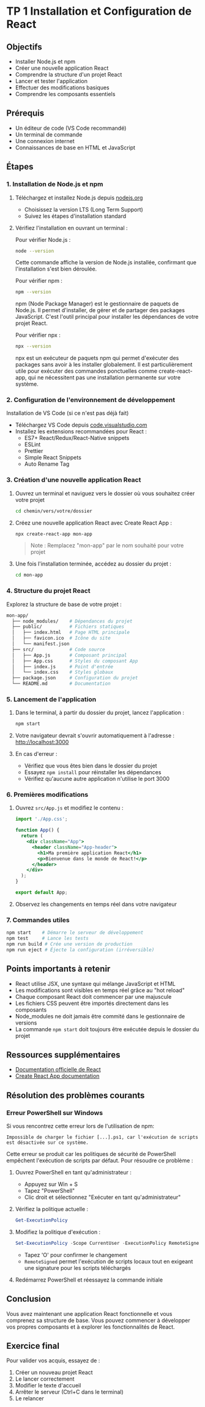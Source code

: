 # TP 1 Installation et Configuration de React

## Objectifs

- Installer Node.js et npm
- Créer une nouvelle application React
- Comprendre la structure d'un projet React
- Lancer et tester l'application
- Effectuer des modifications basiques
- Comprendre les composants essentiels

## Prérequis

- Un éditeur de code (VS Code recommandé)
- Un terminal de commande
- Une connexion internet
- Connaissances de base en HTML et JavaScript

## Étapes

### 1. Installation de Node.js et npm

1. Téléchargez et installez Node.js depuis [nodejs.org](https://nodejs.org/)
   - Choisissez la version LTS (Long Term Support)
   - Suivez les étapes d'installation standard

2. Vérifiez l'installation en ouvrant un terminal :

   Pour vérifier Node.js :

   ```bash
   node --version
   ```

   Cette commande affiche la version de Node.js installée, confirmant que l'installation s'est bien déroulée.

   Pour vérifier npm :

   ```bash
   npm --version
   ```

   npm (Node Package Manager) est le gestionnaire de paquets de Node.js. Il permet d'installer, de gérer et de partager des packages JavaScript. C'est l'outil principal pour installer les dépendances de votre projet React.

   Pour vérifier npx :

   ```bash
   npx --version
   ```

   npx est un exécuteur de paquets npm qui permet d'exécuter des packages sans avoir à les installer globalement. Il est particulièrement utile pour exécuter des commandes ponctuelles comme create-react-app, qui ne nécessitent pas une installation permanente sur votre système.

### 2. Configuration de l'environnement de développement

Installation de VS Code (si ce n'est pas déjà fait)

- Téléchargez VS Code depuis [code.visualstudio.com](https://code.visualstudio.com/)
- Installez les extensions recommandées pour React :
  - ES7+ React/Redux/React-Native snippets
  - ESLint
  - Prettier
  - Simple React Snippets
  - Auto Rename Tag

### 3. Création d'une nouvelle application React

1. Ouvrez un terminal et naviguez vers le dossier où vous souhaitez créer votre projet

   ```bash
   cd chemin/vers/votre/dossier
   ```

2. Créez une nouvelle application React avec Create React App :

   ```bash
   npx create-react-app mon-app
   ```

   > Note : Remplacez "mon-app" par le nom souhaité pour votre projet

3. Une fois l'installation terminée, accédez au dossier du projet :

   ```bash
   cd mon-app
   ```

### 4. Structure du projet React

Explorez la structure de base de votre projet :

```bash
mon-app/
  ├── node_modules/    # Dépendances du projet
  ├── public/          # Fichiers statiques
  │   ├── index.html   # Page HTML principale
  │   ├── favicon.ico  # Icône du site
  │   └── manifest.json
  ├── src/             # Code source
  │   ├── App.js       # Composant principal
  │   ├── App.css      # Styles du composant App
  │   ├── index.js     # Point d'entrée
  │   └── index.css    # Styles globaux
  ├── package.json     # Configuration du projet
  └── README.md        # Documentation
```

### 5. Lancement de l'application

1. Dans le terminal, à partir du dossier du projet, lancez l'application :

   ```bash
   npm start
   ```

2. Votre navigateur devrait s'ouvrir automatiquement à l'adresse : <http://localhost:3000>

3. En cas d'erreur :
   - Vérifiez que vous êtes bien dans le dossier du projet
   - Essayez `npm install` pour réinstaller les dépendances
   - Vérifiez qu'aucune autre application n'utilise le port 3000

### 6. Premières modifications

1. Ouvrez `src/App.js` et modifiez le contenu :

   ```jsx
   import './App.css';

   function App() {
     return (
       <div className="App">
         <header className="App-header">
           <h1>Ma première application React</h1>
           <p>Bienvenue dans le monde de React!</p>
         </header>
       </div>
     );
   }

   export default App;
   ```

2. Observez les changements en temps réel dans votre navigateur

### 7. Commandes utiles

```bash
npm start    # Démarre le serveur de développement
npm test     # Lance les tests
npm run build # Crée une version de production
npm run eject # Éjecte la configuration (irréversible)
```

## Points importants à retenir

- React utilise JSX, une syntaxe qui mélange JavaScript et HTML
- Les modifications sont visibles en temps réel grâce au "hot reload"
- Chaque composant React doit commencer par une majuscule
- Les fichiers CSS peuvent être importés directement dans les composants
- Node_modules ne doit jamais être commité dans le gestionnaire de versions
- La commande `npm start` doit toujours être exécutée depuis le dossier du projet

## Ressources supplémentaires

- [Documentation officielle de React](https://react.dev/)
- [Create React App documentation](https://create-react-app.dev/)

## Résolution des problèmes courants

### Erreur PowerShell sur Windows

Si vous rencontrez cette erreur lors de l'utilisation de npm:

```
Impossible de charger le fichier [...].ps1, car l'exécution de scripts est désactivée sur ce système.
```

Cette erreur se produit car les politiques de sécurité de PowerShell empêchent l'exécution de scripts par défaut. Pour résoudre ce problème :

1. Ouvrez PowerShell en tant qu'administrateur :
   - Appuyez sur Win + S
   - Tapez "PowerShell"
   - Clic droit et sélectionnez "Exécuter en tant qu'administrateur"

2. Vérifiez la politique actuelle :

    ```powershell
    Get-ExecutionPolicy
    ```

3. Modifiez la politique d'exécution :

    ```powershell
    Set-ExecutionPolicy -Scope CurrentUser -ExecutionPolicy RemoteSigned
    ```

   - Tapez 'O' pour confirmer le changement
   - `RemoteSigned` permet l'exécution de scripts locaux tout en exigeant une signature pour les scripts téléchargés

4. Redémarrez PowerShell et réessayez la commande initiale

## Conclusion

Vous avez maintenant une application React fonctionnelle et vous comprenez sa structure de base. Vous pouvez commencer à développer vos propres composants et à explorer les fonctionnalités de React.

## Exercice final

Pour valider vos acquis, essayez de :

1. Créer un nouveau projet React
2. Le lancer correctement
3. Modifier le texte d'accueil
4. Arrêter le serveur (Ctrl+C dans le terminal)
5. Le relancer
